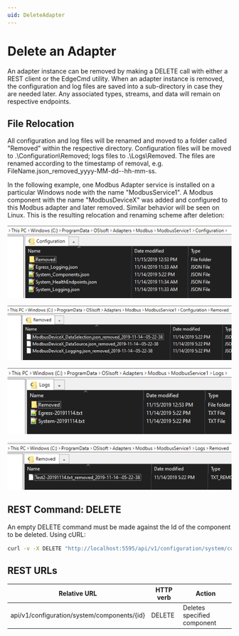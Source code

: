 ```yaml
---
uid: DeleteAdapter
---
```


# Delete an Adapter

An adapter instance can be removed by making a DELETE call with either a REST client or the EdgeCmd utility. When an adapter instance is removed, the configuration and log files are saved into a sub-directory in case they are needed later. Any associated types, streams, and data will remain on respective endpoints.

## File Relocation

All configuration and log files will be renamed and moved to a folder called "Removed" within the respective directory. Configuration files will be moved to .\Configuration\Removed; logs files to .\Logs\Removed. The files are renamed according to the timestamp of removal, e.g. FileName.json_removed_yyyy-MM-dd--hh-mm-ss.

In the following example, one Modbus Adapter service is installed on a particular Windows node with the name "ModbusService1". A Modbus component with the name "ModbusDeviceX" was added and configured to this Modbus adapter and later removed. Similar behavior will be seen on Linux. This is the resulting relocation and renaming scheme after deletion:

![ConfigurationFolder](ConfigurationFolder.png)

![RemovedConfigurations](RemovedConfigurations.png)

![LogsFolder](LogsFolder.png)

![RemovedLogs](RemovedLogs.png)


## REST Command: DELETE

An empty DELETE command must be made against the Id of the component to be deleted. Using cURL:

```bash
curl -v -X DELETE "http://localhost:5595/api/v1/configuration/system/components/ComponentIdToBeDeleted"
```

## REST URLs
| Relative URL                                              | HTTP verb | Action               |
|-----------------------------------------------------------|-----------|----------------------|
| api/v1/configuration/system/components/{id}      | DELETE       | Deletes specified component |
